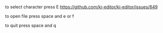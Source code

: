 to select character press E <https://github.com/ki-editor/ki-editor/issues/649>

to open file press space and e or f

to quit press space and q
